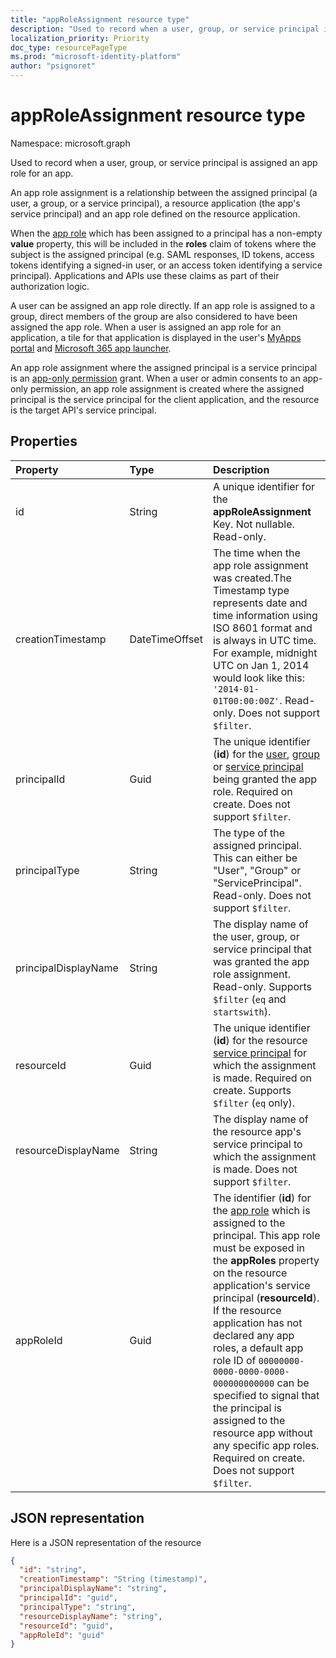 ```yaml
---
title: "appRoleAssignment resource type"
description: "Used to record when a user, group, or service principal is assigned to an app role on an application's service principal. You can create, read and delete app role assignments."
localization_priority: Priority
doc_type: resourcePageType
ms.prod: "microsoft-identity-platform"
author: "psignoret"
---
```


# appRoleAssignment resource type

Namespace: microsoft.graph

Used to record when a user, group, or service principal is assigned an app role for an app.

An app role assignment is a relationship between the assigned principal (a user, a group, or a service principal), a resource application (the app's service principal) and an app role defined on the resource application.

When the [app role](approle.md) which has been assigned to a principal has a non-empty **value** property, this will be included in the **roles** claim of tokens where the subject is the  assigned principal (e.g. SAML responses, ID tokens, access tokens identifying a signed-in user, or an access token identifying a service principal). Applications and APIs use these claims as part of their authorization logic.

A user can be assigned an app role directly. If an app role is assigned to a group, direct members of the group are also considered to have been assigned the app role. When a user is assigned an app role for an application, a tile for that application is displayed in the user's [MyApps portal](/azure/active-directory/user-help/my-apps-portal-end-user-access) and [Microsoft 365 app launcher](https://support.office.com/article/meet-the-office-365-app-launcher-79f12104-6fed-442f-96a0-eb089a3f476a).

An app role assignment where the assigned principal is a service principal is an [app-only permission](/azure/active-directory/develop/v2-permissions-and-consent#permission-types) grant. When a user or admin consents to an app-only permission, an app role assignment is created where the assigned principal is the service principal for the client application, and the resource is the target API's service principal.

## Properties

| Property | Type | Description |
|:---------------|:--------|:----------|
| id | String | A unique identifier for the **appRoleAssignment** Key. Not nullable. Read-only. |
| creationTimestamp | DateTimeOffset | The time when the app role assignment was created.The Timestamp type represents date and time information using ISO 8601 format and is always in UTC time. For example, midnight UTC on Jan 1, 2014 would look like this: `'2014-01-01T00:00:00Z'`. Read-only. Does not support `$filter`. |
| principalId | Guid | The unique identifier (**id**) for the [user](user.md), [group](group.md) or [service principal](serviceprincipal.md) being granted the app role. Required on create. Does not support `$filter`. |
| principalType | String | The type of the assigned principal. This can either be "User", "Group" or "ServicePrincipal". Read-only. Does not support `$filter`. |
| principalDisplayName | String |The display name of the user, group, or service principal that was granted the app role assignment. Read-only. Supports `$filter` (`eq` and `startswith`). |
| resourceId | Guid |The unique identifier (**id**) for the resource [service principal](serviceprincipal.md) for which the assignment is made. Required on create. Supports `$filter` (`eq` only). |
| resourceDisplayName | String | The display name of the resource app's service principal to which the assignment is made. Does not support `$filter`. |
| appRoleId | Guid | The identifier (**id**) for the [app role](approle.md) which is assigned to the principal. This app role must be exposed in the **appRoles** property on the resource application's service principal (**resourceId**). If the resource application has not declared any app roles, a default app role ID of `00000000-0000-0000-0000-000000000000` can be specified to signal that the principal is assigned to the resource app without any specific app roles. Required on create. Does not support `$filter`. |

## JSON representation

Here is a JSON representation of the resource

<!-- {
  "blockType": "resource",
  "optionalProperties": [

  ],
  "@odata.type": "microsoft.graph.appRoleAssignment"
}-->

```json
{
  "id": "string",
  "creationTimestamp": "String (timestamp)",
  "principalDisplayName": "string",
  "principalId": "guid",
  "principalType": "string",
  "resourceDisplayName": "string",
  "resourceId": "guid",
  "appRoleId": "guid"
}
```

<!-- uuid: 8fcb5dbc-d5aa-4681-8e31-b001d5168d79
2015-10-25 14:57:30 UTC -->
<!--
{
  "type": "#page.annotation",
  "description": "appRoleAssignment resource",
  "keywords": "",
  "section": "documentation",
  "tocPath": "",
  "suppressions": []
}
-->